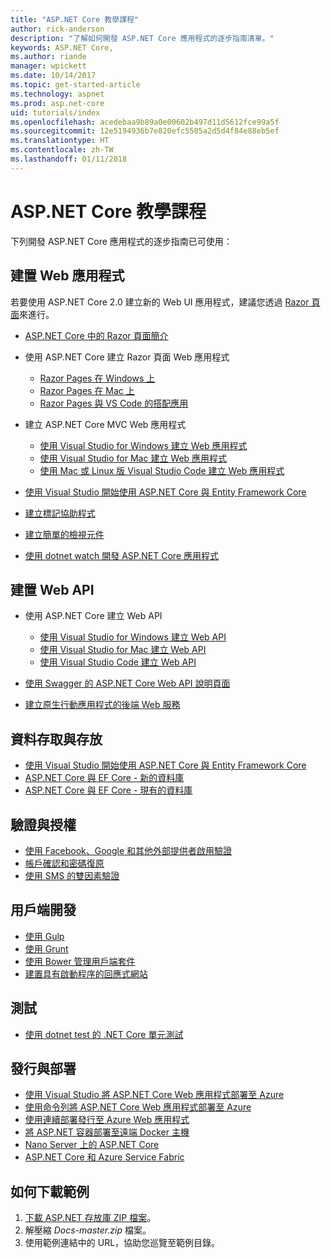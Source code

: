 ```yaml
---
title: "ASP.NET Core 教學課程"
author: rick-anderson
description: "了解如何開發 ASP.NET Core 應用程式的逐步指南清單。"
keywords: ASP.NET Core,
ms.author: riande
manager: wpickett
ms.date: 10/14/2017
ms.topic: get-started-article
ms.technology: aspnet
ms.prod: asp.net-core
uid: tutorials/index
ms.openlocfilehash: acedebaa9b89a0e00602b497d11d5612fce99a5f
ms.sourcegitcommit: 12e5194936b7e820efc5505a2d5d4f84e88eb5ef
ms.translationtype: HT
ms.contentlocale: zh-TW
ms.lasthandoff: 01/11/2018
---
```

# <a name="aspnet-core-tutorials"></a>ASP.NET Core 教學課程

下列開發 ASP.NET Core 應用程式的逐步指南已可使用：

## <a name="build-web-apps"></a>建置 Web 應用程式

若要使用 ASP.NET Core 2.0 建立新的 Web UI 應用程式，建議您透過 [Razor 頁面](xref:mvc/razor-pages/index)來進行。

* [ASP.NET Core 中的 Razor 頁面簡介](xref:mvc/razor-pages/index)
* 使用 ASP.NET Core 建立 Razor 頁面 Web 應用程式

   * [Razor Pages 在 Windows 上](xref:tutorials/razor-pages/index)
   * [Razor Pages 在 Mac 上](xref:tutorials/razor-pages-mac/index)
   * [Razor Pages 與 VS Code 的搭配應用](xref:tutorials/razor-pages-vsc/index)  

* 建立 ASP.NET Core MVC Web 應用程式

   * [使用 Visual Studio for Windows 建立 Web 應用程式](first-mvc-app/index.md)
   * [使用 Visual Studio for Mac 建立 Web 應用程式](first-mvc-app-mac/index.md)
   * [使用 Mac 或 Linux 版 Visual Studio Code 建立 Web 應用程式](first-mvc-app-xplat/index.md)

* [使用 Visual Studio 開始使用 ASP.NET Core 與 Entity Framework Core](../data/ef-mvc/index.md)
* [建立標記協助程式](../mvc/views/tag-helpers/authoring.md)
* [建立簡單的檢視元件](../mvc/views/view-components.md#walkthrough-creating-a-simple-view-component)
* [使用 dotnet watch 開發 ASP.NET Core 應用程式](dotnet-watch.md)

## <a name="build-web-apis"></a>建置 Web API
* 使用 ASP.NET Core 建立 Web API

  * [使用 Visual Studio for Windows 建立 Web API](first-web-api.md)
  * [使用 Visual Studio for Mac 建立 Web API](xref:tutorials/first-web-api-mac)
  * [使用 Visual Studio Code 建立 Web API](web-api-vsc.md)
  
* [使用 Swagger 的 ASP.NET Core Web API 說明頁面](web-api-help-pages-using-swagger.md)
* [建立原生行動應用程式的後端 Web 服務](../mobile/native-mobile-backend.md)

## <a name="data-access-and-storage"></a>資料存取與存放
* [使用 Visual Studio 開始使用 ASP.NET Core 與 Entity Framework Core](../data/ef-mvc/index.md)
* [ASP.NET Core 與 EF Core - 新的資料庫](https://docs.microsoft.com/ef/core/get-started/aspnetcore/new-db)
* [ASP.NET Core 與 EF Core - 現有的資料庫](https://docs.microsoft.com/ef/core/get-started/aspnetcore/existing-db)

## <a name="authentication-and-authorization"></a>驗證與授權
* [使用 Facebook、Google 和其他外部提供者啟用驗證](../security/authentication/social/index.md)
* [帳戶確認和密碼復原](../security/authentication/accconfirm.md)
* [使用 SMS 的雙因素驗證](../security/authentication/2fa.md)

## <a name="client-side-development"></a>用戶端開發
* [使用 Gulp](../client-side/using-gulp.md)
* [使用 Grunt](../client-side/using-grunt.md)
* [使用 Bower 管理用戶端套件](../client-side/bower.md)
* [建置具有啟動程序的回應式網站](../client-side/bootstrap.md)

## <a name="test"></a>測試
* [使用 dotnet test 的 .NET Core 單元測試](https://docs.microsoft.com/dotnet/articles/core/testing/unit-testing-with-dotnet-test)

## <a name="publish-and-deploy"></a>發行與部署
* [使用 Visual Studio 將 ASP.NET Core Web 應用程式部署至 Azure](publish-to-azure-webapp-using-vs.md)
* [使用命令列將 ASP.NET Core Web 應用程式部署至 Azure](publish-to-azure-webapp-using-cli.md)
* [使用連續部署發行至 Azure Web 應用程式](xref:host-and-deploy/azure-apps/azure-continuous-deployment)
* [將 ASP.NET 容器部署至遠端 Docker 主機](https://docs.microsoft.com/azure/vs-azure-tools-docker-hosting-web-apps-in-docker)
* [Nano Server 上的 ASP.NET Core](nano-server.md)
* [ASP.NET Core 和 Azure Service Fabric](https://docs.microsoft.com/azure/service-fabric/service-fabric-add-a-web-frontend)

<a name="download"></a> 
## <a name="how-to-download-a-sample"></a>如何下載範例
1. [下載 ASP.NET 存放庫 ZIP 檔案](https://codeload.github.com/aspnet/Docs/zip/master)。
1. 解壓縮 *Docs-master.zip* 檔案。
1. 使用範例連結中的 URL，協助您巡覽至範例目錄。 
